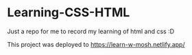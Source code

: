 # Learning-CSS-HTML

Just a repo for me to record my learning of html and css :D


This project was deployed to https://learn-w-mosh.netlify.app/
